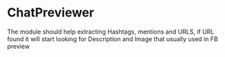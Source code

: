 # ChatPreviewer
The module should help extracting Hashtags, mentions and URLS, if URL found it will start looking for Description and Image that usually used in FB preview
